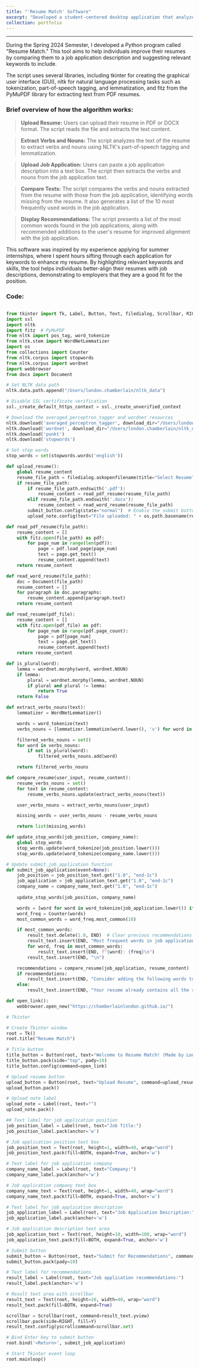 ```yaml
---
title: "'Resume Match' Software"
excerpt: "Developed a student-centered desktop application that analyzes your resume against a provided job application"
collection: portfolio
---
```

------

During the Spring 2024 Semester, I developed a Python program called "Resume Match." This tool aims to help individuals improve their resumes by comparing them to a job application description and suggesting relevant keywords to include.

The script uses several libraries, including tkinter for creating the graphical user interface (GUI), nltk for natural language processing tasks such as tokenization, part-of-speech tagging, and lemmatization, and fitz from the PyMuPDF library for extracting text from PDF resumes.

### Brief overview of how the algorithm works:

> **Upload Resume:** Users can upload their resume in PDF or DOCX format. The script reads the file and extracts the text content.

> **Extract Verbs and Nouns:** The script analyzes the text of the resume to extract verbs and nouns using NLTK's part-of-speech tagging and lemmatization.

> **Upload Job Application:** Users can paste a job application description into a text box. The script then extracts the verbs and nouns from the job application text.

> **Compare Texts:** The script compares the verbs and nouns extracted from the resume with those from the job application, identifying words missing from the resume. It also generates a list of the 10 most frequently used words in the job application.

> **Display Recommendations:** The script presents a list of the most common words found in the job applications, along with recommended additions to the user's resume for improved alignment with the job application.

This software was inspired by my experience applying for summer internships, where I spent hours sifting through each application for keywords to enhance my resume. By highlighting relevant keywords and skills, the tool helps individuals better-align their resumes with job descriptions, demonstrating to employers that they are a good fit for the position.

### Code:

```python

from tkinter import Tk, Label, Button, Text, filedialog, Scrollbar, RIGHT, Y, BOTH, END
import ssl
import nltk
import fitz  # PyMuPDF
from nltk import pos_tag, word_tokenize
from nltk.stem import WordNetLemmatizer
import os
from collections import Counter
from nltk.corpus import stopwords
from nltk.corpus import wordnet
import webbrowser
from docx import Document

# Set NLTK data path
nltk.data.path.append("/Users/london.chamberlain/nltk_data")

# Disable SSL certificate verification
ssl._create_default_https_context = ssl._create_unverified_context

# Download the averaged_perceptron_tagger and wordnet resources
nltk.download('averaged_perceptron_tagger', download_dir="/Users/london.chamberlain/nltk_data")
nltk.download('wordnet', download_dir="/Users/london.chamberlain/nltk_data")
nltk.download('punkt')
nltk.download('stopwords')

# Set stop words
stop_words = set(stopwords.words('english'))

def upload_resume():
    global resume_content
    resume_file_path = filedialog.askopenfilename(title="Select Resume", filetypes=[("PDF files", "*.pdf"), ("Word documents", "*.docx")])
    if resume_file_path:
        if resume_file_path.endswith('.pdf'):
            resume_content = read_pdf_resume(resume_file_path)
        elif resume_file_path.endswith('.docx'):
            resume_content = read_word_resume(resume_file_path)
        submit_button.config(state="normal")  # Enable the submit button
        upload_note.config(text="File uploaded: " + os.path.basename(resume_file_path))

def read_pdf_resume(file_path):
    resume_content = []
    with fitz.open(file_path) as pdf:
        for page_num in range(len(pdf)):
            page = pdf.load_page(page_num)
            text = page.get_text()
            resume_content.append(text)
    return resume_content

def read_word_resume(file_path):
    doc = Document(file_path)
    resume_content = []
    for paragraph in doc.paragraphs:
        resume_content.append(paragraph.text)
    return resume_content

def read_resume(pdf_file):
    resume_content = []
    with fitz.open(pdf_file) as pdf:
        for page_num in range(pdf.page_count):
            page = pdf[page_num]
            text = page.get_text()
            resume_content.append(text)
    return resume_content

def is_plural(word):
    lemma = wordnet.morphy(word, wordnet.NOUN)
    if lemma:
        plural = wordnet.morphy(lemma, wordnet.NOUN)
        if plural and plural != lemma:
            return True
    return False

def extract_verbs_nouns(text):
    lemmatizer = WordNetLemmatizer()

    words = word_tokenize(text)
    verbs_nouns = [lemmatizer.lemmatize(word.lower(), 'v') for word in words if word.isalpha() and word.lower() not in stop_words]

    filtered_verbs_nouns = set()
    for word in verbs_nouns:
        if not is_plural(word):
            filtered_verbs_nouns.add(word)

    return filtered_verbs_nouns

def compare_resume(user_input, resume_content):
    resume_verbs_nouns = set()
    for text in resume_content:
        resume_verbs_nouns.update(extract_verbs_nouns(text))

    user_verbs_nouns = extract_verbs_nouns(user_input)

    missing_words = user_verbs_nouns - resume_verbs_nouns

    return list(missing_words)

def update_stop_words(job_position, company_name):
    global stop_words
    stop_words.update(word_tokenize(job_position.lower()))
    stop_words.update(word_tokenize(company_name.lower()))

# Update submit_job_application function
def submit_job_application(event=None):
    job_position = job_position_text.get("1.0", "end-1c")
    job_application = job_application_text.get("1.0", "end-1c")
    company_name = company_name_text.get("1.0", "end-1c")
    
    update_stop_words(job_position, company_name)

    words = [word for word in word_tokenize(job_application.lower()) if word.isalpha() and word not in stop_words]
    word_freq = Counter(words)
    most_common_words = word_freq.most_common(10)

    if most_common_words:
        result_text.delete(1.0, END)  # Clear previous recommendations
        result_text.insert(END, "Most frequent words in job application:\n")
        for word, freq in most_common_words:
            result_text.insert(END, f"{word}: {freq}\n")
        result_text.insert(END, "\n")

    recommendations = compare_resume(job_application, resume_content)
    if recommendations:
        result_text.insert(END, "Consider adding the following words to your resume:\n" + "\n".join(recommendations))
    else:
        result_text.insert(END, "Your resume already contains all the relevant words from the job application.")

def open_link():
    webbrowser.open_new("https://chamberlainlondon.github.io/")

# Tkinter

# Create Tkinter window
root = Tk()
root.title("Resume Match")

# Title button
title_button = Button(root, text="Welcome to Resume Match! (Made by London Chamberlain)", cursor="hand2", bd=0, fg="blue", relief="flat", highlightthickness=0)
title_button.pack(side="top", pady=10)
title_button.config(command=open_link)

# Upload resume button
upload_button = Button(root, text="Upload Resume", command=upload_resume)
upload_button.pack()

# Upload note label
upload_note = Label(root, text="")
upload_note.pack()

## Text label for job application position
job_position_label = Label(root, text="Job Title:")
job_position_label.pack(anchor='w')

# Job application position text box
job_position_text = Text(root, height=1, width=40, wrap="word")
job_position_text.pack(fill=BOTH, expand=True, anchor='w')

# Text label for job application company
company_name_label = Label(root, text="Company:")
company_name_label.pack(anchor='w')

# Job application company text box
company_name_text = Text(root, height=1, width=40, wrap="word")
company_name_text.pack(fill=BOTH, expand=True, anchor='w')

# Text label for job application description
job_application_label = Label(root, text="Job Application Description:")
job_application_label.pack(anchor='w')

# Job application description text area
job_application_text = Text(root, height=10, width=100, wrap="word")
job_application_text.pack(fill=BOTH, expand=True, anchor='w')

# Submit button
submit_button = Button(root, text="Submit for Recommendations", command=submit_job_application, state="disabled")  # Disabled initially
submit_button.pack(pady=10)

# Text label for recommendations
result_label = Label(root, text="Job application recommendations:")
result_label.pack(anchor='w')

# Result text area with scrollbar
result_text = Text(root, height=10, width=40, wrap="word")
result_text.pack(fill=BOTH, expand=True)

scrollbar = Scrollbar(root, command=result_text.yview)
scrollbar.pack(side=RIGHT, fill=Y)
result_text.config(yscrollcommand=scrollbar.set)

# Bind Enter key to submit button
root.bind('<Return>', submit_job_application)

# Start Tkinter event loop
root.mainloop()


```
